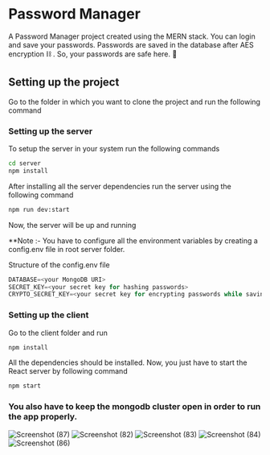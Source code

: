 # Password Manager

A Password Manager project created using the MERN stack.
You can login and save your passwords. Passwords are saved in the database after AES encryption ⛓️ . So, your passwords are safe here. 🦺

<a id="setting">
<h2>Setting up the project</h2>
</a>
Go to the folder in which you want to clone the project and run the following command

### Setting up the server
To setup the server in your system run the following commands

```sh
cd server
npm install
```

After installing all the server dependencies run the server using the following command 

```sh
npm run dev:start
```
Now, the server will be up and running

**Note :- You have to configure all the environment variables by creating a config.env file in root server folder.

Structure of the config.env file

```js
DATABASE=<your MongoDB URI>
SECRET_KEY=<your secret key for hashing passwords>
CRYPTO_SECRET_KEY=<your secret key for encrypting passwords while saving in db>
```

### Setting up the client
Go to the client folder and run 

```sh
npm install
```
All the dependencies should be installed. Now, you just have to start the React server by following command

```sh
npm start
```
### You also have to keep the mongodb cluster open in order to run the app properly.

![Screenshot (87)](https://github.com/user-attachments/assets/1cba276c-b13b-432c-be46-e4c9aad2cc7f)
![Screenshot (82)](https://github.com/user-attachments/assets/28750453-9c63-48d0-95fe-e9ce43e86c29)
![Screenshot (83)](https://github.com/user-attachments/assets/c03b4f64-0817-47d7-9f75-ecc6f579fe20)
![Screenshot (84)](https://github.com/user-attachments/assets/3c2a2288-6632-4dfe-99a5-df3501ccaa9a)
![Screenshot (86)](https://github.com/user-attachments/assets/5fa94a83-e674-4a1b-b3cf-577d010a915c)



